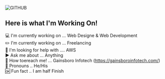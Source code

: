<img src="https://gainsboroinfotech.com/wp-content/uploads/2021/10/GITHUB.jpg" alt="GITHUB">

## Here is what I'm Working On!


:computer: I'm currently working on ... Web Designe & Web Development <br>
:pencil2: I'm currently working on ... Freelancing<br>
:mag_right: I'm looking for help with .... AWS<br>
:arrow_forward: Ask me about ... Anything<br>
:paperclip: How toereach me! ... Gainsboro Infotech (https://gainsboroinfotech.com/)<br>
:busts_in_silhouette: Pronouns .. He/His<br>
:ok: Fun fact .. I am half Finish<br>

